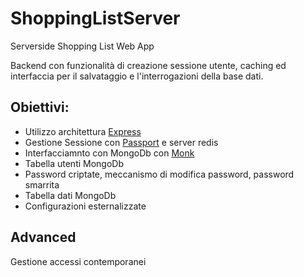 # ShoppingListServer
Serverside Shopping List Web App

Backend con funzionalità di creazione sessione utente, caching ed interfaccia per il salvataggio e l'interrogazioni della base dati.

Obiettivi:
-----------

* Utilizzo architettura [Express](http://expressjs.com/it/)
* Gestione Sessione con [Passport](http://passportjs.org/) e server redis
* Interfacciamnto con MongoDb con [Monk](https://github.com/Automattic/monk)
* Tabella utenti MongoDb
* Password criptate, meccanismo di modifica password, password smarrita
* Tabella dati MongoDb
* Configurazioni esternalizzate

Advanced
-----------

Gestione accessi contemporanei